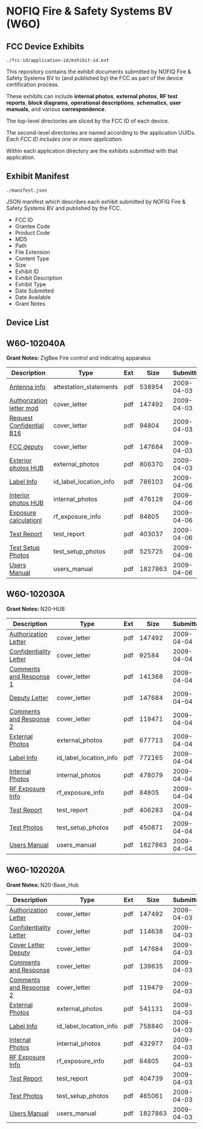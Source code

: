 # NOFIQ Fire & Safety Systems BV (W6O)
## FCC Device Exhibits

```
./fcc-id/application-id/exhibit-id.ext
```

This repository contains the exhibit documents submitted by NOFIQ Fire & Safety Systems BV to (and published by) the FCC as part of the device certification process.

These exhibits can include **internal photos**, **external photos**, **RF test reports**, **block diagrams**, **operational descriptions**, **schematics**, **user manuals**, and various **correspondence**.

The top-level directories are sliced by the FCC ID of each device.

The second-level directories are named according to the application UUIDs. *Each FCC ID includes one or more application.*

Within each application directory are the exhibits submitted with that application. 

## Exhibit Manifest

```
./manifest.json
```

JSON manifest which describes each exhibit submitted by NOFIQ Fire & Safety Systems BV and published by the FCC.

- FCC ID
- Grantee Code
- Product Code
- MD5
- Path
- File Extension
- Content Type
- Size
- Exhibit ID
- Exhibit Description
- Exhibit Type
- Date Submitted
- Date Available
- Grant Notes

## Device List
## W6O-102040A
**Grant Notes:** ZigBee Fire control and indicating apparatus

| Description | Type | Ext | Size | Submitted | Available |
| ----------- | ---- | --- | ---- | --------- | --------- |
| [Antenna info](W6O-102040A/35a7e9e496997219fc5fc1e63ed78919/1090443.pdf) | attestation_statements | pdf | 538954 | 2009-04-03 | 2009-04-07 |
| [Authorization letter mod](W6O-102040A/35a7e9e496997219fc5fc1e63ed78919/1090441.pdf) | cover_letter | pdf | 147492 | 2009-04-03 | 2009-04-07 |
| [Request Confidential B16](W6O-102040A/35a7e9e496997219fc5fc1e63ed78919/1090442.pdf) | cover_letter | pdf | 94804 | 2009-04-03 | 2009-04-07 |
| [FCC deputy](W6O-102040A/35a7e9e496997219fc5fc1e63ed78919/1090444.pdf) | cover_letter | pdf | 147684 | 2009-04-03 | 2009-04-07 |
| [Exterior photos HUB](W6O-102040A/35a7e9e496997219fc5fc1e63ed78919/1090445.pdf) | external_photos | pdf | 806370 | 2009-04-03 | 2009-04-07 |
| [Label Info](W6O-102040A/35a7e9e496997219fc5fc1e63ed78919/1091705.pdf) | id_label_location_info | pdf | 786103 | 2009-04-06 | 2009-04-07 |
| [Interior photos HUB](W6O-102040A/35a7e9e496997219fc5fc1e63ed78919/1091706.pdf) | internal_photos | pdf | 476128 | 2009-04-06 | 2009-04-07 |
| [Exposure calculationl](W6O-102040A/35a7e9e496997219fc5fc1e63ed78919/1091162.pdf) | rf_exposure_info | pdf | 84805 | 2009-04-06 | 2009-04-07 |
| [Test Report](W6O-102040A/35a7e9e496997219fc5fc1e63ed78919/1091711.pdf) | test_report | pdf | 403037 | 2009-04-06 | 2009-04-07 |
| [Test Setup Photos](W6O-102040A/35a7e9e496997219fc5fc1e63ed78919/1091712.pdf) | test_setup_photos | pdf | 525725 | 2009-04-06 | 2009-04-07 |
| [Users Manual](W6O-102040A/35a7e9e496997219fc5fc1e63ed78919/1091183.pdf) | users_manual | pdf | 1827863 | 2009-04-06 | 2009-04-07 |
## W6O-102030A
**Grant Notes:** N20-HUB

| Description | Type | Ext | Size | Submitted | Available |
| ----------- | ---- | --- | ---- | --------- | --------- |
| [Authorization Letter](W6O-102030A/e1cf4324359a7cd69cac6f8e671b4905/1090441.pdf) | cover_letter | pdf | 147492 | 2009-04-04 | 2009-04-07 |
| [Confidentiality Letter](W6O-102030A/e1cf4324359a7cd69cac6f8e671b4905/1091168.pdf) | cover_letter | pdf | 92584 | 2009-04-04 | 2009-04-07 |
| [Comments and Response 1](W6O-102030A/e1cf4324359a7cd69cac6f8e671b4905/1091170.pdf) | cover_letter | pdf | 141368 | 2009-04-04 | 2009-04-07 |
| [Deputy Letter](W6O-102030A/e1cf4324359a7cd69cac6f8e671b4905/1090444.pdf) | cover_letter | pdf | 147684 | 2009-04-04 | 2009-04-07 |
| [Comments and Response 2](W6O-102030A/e1cf4324359a7cd69cac6f8e671b4905/1091173.pdf) | cover_letter | pdf | 119471 | 2009-04-04 | 2009-04-07 |
| [External Photos](W6O-102030A/e1cf4324359a7cd69cac6f8e671b4905/1091174.pdf) | external_photos | pdf | 677713 | 2009-04-04 | 2009-04-07 |
| [Label Info](W6O-102030A/e1cf4324359a7cd69cac6f8e671b4905/1091176.pdf) | id_label_location_info | pdf | 772165 | 2009-04-04 | 2009-04-07 |
| [Internal Photos](W6O-102030A/e1cf4324359a7cd69cac6f8e671b4905/1091175.pdf) | internal_photos | pdf | 478079 | 2009-04-04 | 2009-04-07 |
| [RF Exposure Info](W6O-102030A/e1cf4324359a7cd69cac6f8e671b4905/1091162.pdf) | rf_exposure_info | pdf | 84805 | 2009-04-04 | 2009-04-07 |
| [Test Report](W6O-102030A/e1cf4324359a7cd69cac6f8e671b4905/1091181.pdf) | test_report | pdf | 406283 | 2009-04-04 | 2009-04-07 |
| [Test Photos](W6O-102030A/e1cf4324359a7cd69cac6f8e671b4905/1091182.pdf) | test_setup_photos | pdf | 450871 | 2009-04-04 | 2009-04-07 |
| [Users Manual](W6O-102030A/e1cf4324359a7cd69cac6f8e671b4905/1091183.pdf) | users_manual | pdf | 1827863 | 2009-04-04 | 2009-04-07 |
## W6O-102020A
**Grant Notes:** N20-Base_Hub

| Description | Type | Ext | Size | Submitted | Available |
| ----------- | ---- | --- | ---- | --------- | --------- |
| [Authorization Letter](W6O-102020A/cf9202d1ef1f77e31695cf0b5d8bc891/1090441.pdf) | cover_letter | pdf | 147492 | 2009-04-03 | 2009-04-04 |
| [Confidentiality Letter](W6O-102020A/cf9202d1ef1f77e31695cf0b5d8bc891/1091151.pdf) | cover_letter | pdf | 114638 | 2009-04-03 | 2009-04-04 |
| [Cover Letter Deputy](W6O-102020A/cf9202d1ef1f77e31695cf0b5d8bc891/1090444.pdf) | cover_letter | pdf | 147684 | 2009-04-03 | 2009-04-04 |
| [Comments and Response](W6O-102020A/cf9202d1ef1f77e31695cf0b5d8bc891/1091154.pdf) | cover_letter | pdf | 139635 | 2009-04-03 | 2009-04-04 |
| [Comments and Response 2](W6O-102020A/cf9202d1ef1f77e31695cf0b5d8bc891/1091156.pdf) | cover_letter | pdf | 119479 | 2009-04-03 | 2009-04-04 |
| [External Photos](W6O-102020A/cf9202d1ef1f77e31695cf0b5d8bc891/1091157.pdf) | external_photos | pdf | 541131 | 2009-04-03 | 2009-04-04 |
| [Label Info](W6O-102020A/cf9202d1ef1f77e31695cf0b5d8bc891/1091159.pdf) | id_label_location_info | pdf | 758840 | 2009-04-03 | 2009-04-04 |
| [Internal Photos](W6O-102020A/cf9202d1ef1f77e31695cf0b5d8bc891/1091158.pdf) | internal_photos | pdf | 432977 | 2009-04-03 | 2009-04-04 |
| [RF Exposure Info](W6O-102020A/cf9202d1ef1f77e31695cf0b5d8bc891/1091162.pdf) | rf_exposure_info | pdf | 84805 | 2009-04-03 | 2009-04-04 |
| [Test Report](W6O-102020A/cf9202d1ef1f77e31695cf0b5d8bc891/1091164.pdf) | test_report | pdf | 404739 | 2009-04-03 | 2009-04-04 |
| [Test Photos](W6O-102020A/cf9202d1ef1f77e31695cf0b5d8bc891/1091165.pdf) | test_setup_photos | pdf | 465061 | 2009-04-03 | 2009-04-04 |
| [Users Manual](W6O-102020A/cf9202d1ef1f77e31695cf0b5d8bc891/1091183.pdf) | users_manual | pdf | 1827863 | 2009-04-03 | 2009-04-04 |
